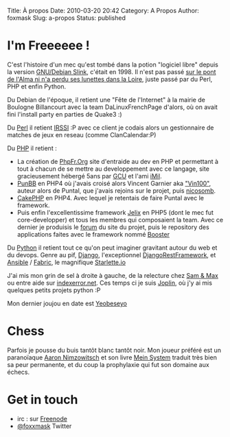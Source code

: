 Title: À propos
Date: 2010-03-20 20:42
Category: A Propos
Author: foxmask
Slug: a-propos
Status: published

# I'm Freeeeee !

C'est l'histoire d'un mec qu'est tombé dans la potion "logiciel libre" depuis la version [GNU/Debian Slink](https://wiki.debian.org/DebianSlink), c'était en 1998.
Il n'est pas passé [sur le pont de l'Alma ni n'a perdu ses lunettes dans la Loire](https://www.paroles.net/coluche/paroles-c-est-l-histoire-d-un-mec), juste passé par du Perl, PHP et enfin Python.

Du Debian de l'époque, il retient une "Fête de l'Internet" à la mairie de Boulogne Billancourt avec la team DaLinuxFrenchPage d'alors, où on avait fini l'install party en parties de Quake3 :)

Du [Perl](http://www.perl.org/) il retient [IRSSI](http://irssi.org/) :P  avec ce client je codais alors un gestionnaire de matches de jeux en reseau (comme ClanCalendar:P)

Du [PHP](http://php.net/) il retient :

* La création de [PhpFr.Org](http://phpfr.org) site d'entraide au dev en PHP et permettant à tout à chacun de se mettre au developpement avec ce langage, site gracieusement hébergé 5ans par [GCU](http://gcu.info) et l'ami [iMil](https://imil.net/).
* [PunBB](http://punbb.fr) en PHP4 où j'avais croisé alors Vincent Garnier aka ["Vin100"](http://forx.fr/), auteur alors de Puntal, que j'avais rejoins sur le projet, puis [nicosomb](https://github.com/nicosomb).
* [CakePHP](http://cakephp.org/) en PHP4. Avec lequel je retentais de faire Puntal avec le framework.
* Puis enfin l'excellentissime framework [Jelix](https://jelix.org/) en PHP5 (dont le mec fut core-developper) et tous les membres qui composaient la team. Avec ce dernier je produisis le [forum](https://jelix.org/forums/) du site du projet, puis le repository des applications faites avec le framework nommé [Booster](https://booster.jelix.org)

Du [Python](https://www.python.org/) il retient tout ce qu'on peut imaginer gravitant autour du web et du devops. Genre au pif, [Django](https://www.djangoproject.com/), l'exceptionnel [DjangoRestFramework](http://www.django-rest-framework.org/), et [Ansible](http://ansible.com) / [Fabric](http://www.fabfile.org/), le magnifique [Starlette.io](https://starlette.io)

J'ai mis mon grin de sel à droite à gauche, de la relecture chez [Sam & Max](http://sametmax.com) ou entre aide sur [indexerror.net](http://indexerror.net). Ces temps ci je suis [Joplin](https://joplinapp.org), où j'y ai mis quelques petits projets python :P 

Mon dernier joujou en date est [Yeobeseyo](https://github.com/foxmask/yeobeseyo)

# Chess

Parfois je pousse du buis tantôt blanc tantôt noir. Mon joueur préféré est un paranoïaque [Aaron Nimzowitsch](https://en.wikipedia.org/wiki/Aron_Nimzowitsch) et son livre [Mein System](https://en.wikipedia.org/wiki/My_System) traduit très bien sa peur permanente, et du coup la prophylaxie qui fut son domaine aux échecs.

# Get in touch


* irc : sur [Freenode](irc://irc.freenode.net/sametmax)
* [@foxxmask](https://twitter.com/foxxmask) Twitter
